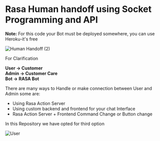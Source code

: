 # Rasa Human handoff using Socket Programming and API

**Note:** For this code your Bot must be deployed somewhere, you can use Heroku-it's free

![Human Handoff (2)](https://user-images.githubusercontent.com/63470232/155241877-91460b64-8c6d-4075-802c-1874b20fa1c6.png)

For Clarification

**User &#8594; Customer\
Admin &#8594; Customer Care\
Bot &#8594; RASA Bot**

There are many ways to Handle or  make connection between User and Admin some are:
- Using Rasa Action Server
- Using custom backend and frontend for your chat Interface
- Rasa Action Server + Frontend Command Change or Button change

In this Repository we have opted for third option

![User](https://user-images.githubusercontent.com/63470232/155243688-5432607f-fc3c-404c-aa2d-5638dc15b5f0.png)

